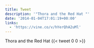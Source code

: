 ```yaml
---
title: Tweet
description: '"Thora and the Red Hat "'
date: '2014-01-04T17:01:19+00:00'
links:
  - 'https://vine.co/v/hYerQhA2uMl'
---
```

Thora and the Red Hat 
      {{< tweet 0 0 >}}
    
